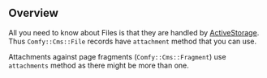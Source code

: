 ## Overview

All you need to know about Files is that they are handled by [ActiveStorage](https://github.com/rails/rails/tree/master/activestorage). Thus `Comfy::Cms::File`
records have `attachment` method that you can use.

Attachments against page fragments (`Comfy::Cms::Fragment`) use `attachments`
method as there might be more than one.

